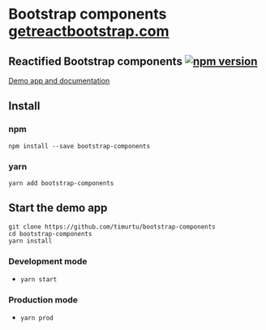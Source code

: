 # Bootstrap components [getreactbootstrap.com](https://getreactbootstrap.com/) 
## Reactified Bootstrap components [![npm version](https://badge.fury.io/js/bootstrap-components.svg)](https://badge.fury.io/js/bootstrap-components)

[Demo app and documentation](https://getreactbootstrap.com/)

## Install

### npm
```
npm install --save bootstrap-components
```

### yarn
```
yarn add bootstrap-components
```

## Start the demo app
```
git clone https://github.com/timurtu/bootstrap-components
cd bootstrap-components
yarn install
```

### Development mode
- `yarn start`

### Production mode
- `yarn prod`
